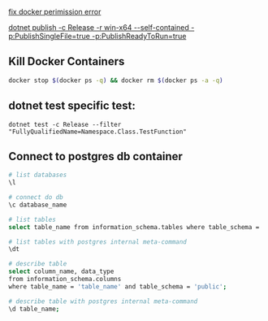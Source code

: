 [fix docker perimission error](https://www.digitalocean.com/community/questions/how-to-fix-docker-got-permission-denied-while-trying-to-connect-to-the-docker-daemon-socket) 

[dotnet publish -c Release -r win-x64 --self-contained -p:PublishSingleFile=true -p:PublishReadyToRun=true]()


## Kill Docker Containers

```bash
docker stop $(docker ps -q) && docker rm $(docker ps -a -q)
```

## dotnet test specific test:

```
dotnet test -c Release --filter "FullyQualifiedName=Namespace.Class.TestFunction"
```


## Connect to postgres db container

```sh
# list databases
\l

# connect do db
\c database_name

# list tables
select table_name from information_schema.tables where table_schema = 'public';

# list tables with postgres internal meta-command
\dt

# describe table
select column_name, data_type
from information_schema.columns
where table_name = 'table_name' and table_schema = 'public';

# describe table with postgres internal meta-command
\d table_name;

```

